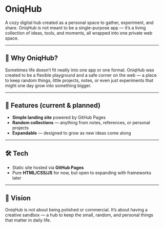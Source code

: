 # OniqHub

A cozy digital hub created as a personal space to gather, experiment, and share.
OniqHub is not meant to be a single-purpose app — it’s a living collection of ideas, tools, and moments, all wrapped into one private web space.

---

## 🌟 Why OniqHub?

Sometimes life doesn’t fit neatly into one app or one format. OniqHub was created to be a flexible playground and a safe corner on the web — a place to keep random things, little projects, notes, or even just experiments that might one day grow into something bigger.

---

## 🚀 Features (current & planned)

* **Simple landing site** powered by GitHub Pages
* **Random collections** — anything from notes, references, or personal projects
* **Expandable** — designed to grow as new ideas come along

---

## 🛠️ Tech

* Static site hosted via **GitHub Pages**
* Pure **HTML/CSS/JS** for now, but open to expanding with frameworks later

---

## 📌 Vision

OniqHub is not about being polished or commercial.
It’s about having a creative sandbox — a hub to keep the small, random, and personal things that matter in daily life.

